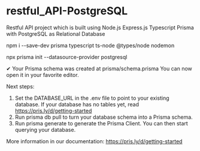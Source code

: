 # restful_API-PostgreSQL

Restful API project which is built using Node.js Express.js Typescript Prisma with PostgreSQL as Relational Database

npm i --save-dev prisma typescript ts-node @types/node nodemon

npx prisma init --datasource-provider postgresql

✔ Your Prisma schema was created at prisma/schema.prisma
You can now open it in your favorite editor.

Next steps:

1. Set the DATABASE_URL in the .env file to point to your existing database. If your database has no tables yet, read https://pris.ly/d/getting-started
2. Run prisma db pull to turn your database schema into a Prisma schema.
3. Run prisma generate to generate the Prisma Client. You can then start querying your database.

More information in our documentation:
https://pris.ly/d/getting-started
